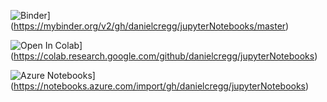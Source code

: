 
![Binder](https://mybinder.org/badge_logo.svg)](https://mybinder.org/v2/gh/danielcregg/jupyterNotebooks/master)

![Open In Colab](https://colab.research.google.com/assets/colab-badge.svg)](https://colab.research.google.com/github/danielcregg/jupyterNotebooks)

![Azure Notebooks](https://notebooks.azure.com/launch.png)](https://notebooks.azure.com/import/gh/danielcregg/jupyterNotebooks)
